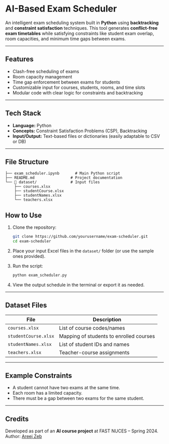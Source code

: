 # AI-Based Exam Scheduler

An intelligent exam scheduling system built in **Python** using **backtracking** and **constraint satisfaction** techniques. This tool generates **conflict-free exam timetables** while satisfying constraints like student exam overlap, room capacities, and minimum time gaps between exams.

---

## Features

- Clash-free scheduling of exams  
- Room capacity management  
- Time gap enforcement between exams for students  
- Customizable input for courses, students, rooms, and time slots  
- Modular code with clear logic for constraints and backtracking  

---

## Tech Stack

- **Language:** Python  
- **Concepts:** Constraint Satisfaction Problems (CSP), Backtracking  
- **Input/Output:** Text-based files or dictionaries (easily adaptable to CSV or DB)

---

## File Structure

```
├── exam_scheduler.ipynb       # Main Python script
├── README.md                # Project documentation
└── 📁 dataset/               # Input files
    ├── courses.xlsx
    ├── studentCourse.xlsx
    ├── studentNames.xlsx
    └── teachers.xlsx

```

## How to Use

1. Clone the repository:
   ```bash
   git clone https://github.com/yourusername/exam-scheduler.git
   cd exam-scheduler
   ```

2. Place your input Excel files in the `dataset/` folder (or use the sample ones provided).

3. Run the script:
   ```bash
   python exam_scheduler.py
   ```

4. View the output schedule in the terminal or export it as needed.

---

## Dataset Files

| File               | Description                              |
|--------------------|------------------------------------------|
| `courses.xlsx`     | List of course codes/names               |
| `studentCourse.xlsx` | Mapping of students to enrolled courses |
| `studentNames.xlsx` | List of student IDs and names            |
| `teachers.xlsx`    | Teacher-course assignments                |

---

## Example Constraints

- A student cannot have two exams at the same time.  
- Each room has a limited capacity.  
- There must be a gap between two exams for the same student.  

---


## Credits

Developed as part of an **AI course project** at FAST NUCES – Spring 2024.  
Author: [Areej Zeb](https://www.linkedin.com/in/areejzeb)
